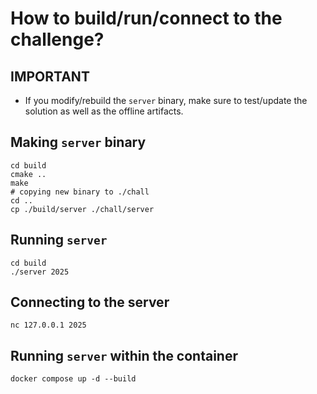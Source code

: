 # How to build/run/connect to the challenge?

## IMPORTANT
- If you modify/rebuild the `server` binary, make sure to test/update the solution as well as the offline artifacts.

## Making `server` binary

```
cd build
cmake ..
make
# copying new binary to ./chall
cd ..
cp ./build/server ./chall/server
```

## Running `server`

```
cd build
./server 2025
```

## Connecting to the server

```
nc 127.0.0.1 2025
```

## Running `server` within the container

```
docker compose up -d --build
```
